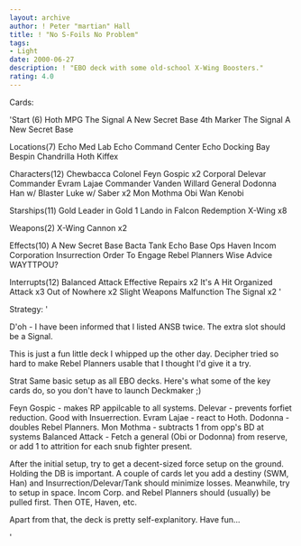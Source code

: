 ```yaml
---
layout: archive
author: ! Peter "martian" Hall
title: ! "No S-Foils No Problem"
tags:
- Light
date: 2000-06-27
description: ! "EBO deck with some old-school X-Wing Boosters."
rating: 4.0
---
```

Cards: 

'Start (6)
Hoth MPG
The Signal
A New Secret Base
4th Marker
The Signal
A New Secret Base

Locations(7)
Echo Med Lab
Echo Command Center
Echo Docking Bay
Bespin
Chandrilla
Hoth
Kiffex

Characters(12)
Chewbacca
Colonel Feyn Gospic x2
Corporal Delevar
Commander Evram Lajae
Commander Vanden Willard
General Dodonna
Han w/ Blaster
Luke w/ Saber x2
Mon Mothma
Obi Wan Kenobi

Starships(11)
Gold Leader in Gold 1
Lando in Falcon
Redemption
X-Wing x8

Weapons(2)
X-Wing Cannon x2

Effects(10)
A New Secret Base
Bacta Tank
Echo Base Ops
Haven
Incom Corporation
Insurrection
Order To Engage
Rebel Planners
Wise Advice
WAYTTPOU?

Interrupts(12)
Balanced Attack
Effective Repairs x2
It's A Hit
Organized Attack x3
Out of Nowhere x2
Slight Weapons Malfunction
The Signal x2
'

Strategy: '

D'oh - I have been informed that I listed ANSB twice. The extra slot should be a Signal.

This is just a fun little deck I whipped up the other day. Decipher tried so hard to make Rebel Planners usable that I thought I'd give it a try.

Strat
Same basic setup as all EBO decks. Here's what some of the key cards do, so you don't have to launch Deckmaker ;)

Feyn Gospic - makes RP appilcable to all systems.
Delevar -  prevents forfiet reduction. Good with Insuerrection.
Evram Lajae - react to Hoth.
Dodonna - doubles Rebel Planners.
Mon Mothma - subtracts 1 from opp's BD at systems
Balanced Attack - Fetch a general (Obi or Dodonna) from reserve, or add 1 to attrition for each snub fighter present.

After the initial setup, try to get a decent-sized force setup on the ground. Holding the DB is important. A couple of cards let you add a destiny (SWM, Han) and Insurrection/Delevar/Tank should minimize losses. Meanwhile, try to setup in space. Incom Corp. and Rebel Planners should (usually) be pulled first. Then OTE, Haven, etc.

Apart from that, the deck is pretty self-explanitory. Have fun...





'